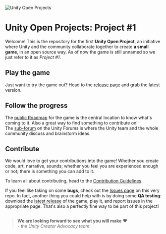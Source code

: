 ![Unity Open Projects](https://imgur.com/Y0svl0w.png)
# Unity Open Projects: Project #1

Welcome! This is the repository for the first **Unity Open Project**, an initiative where Unity and the community collaborate together to create **a small game**, in an open source way. As of now the game is still unnamed so we just refer to it as *Project #1*.

## Play the game
Just want to try the game out? Head to the [release page](https://github.com/UnityTechnologies/UOP1/releases) and grab the latest version.

## Follow the progress
The [public Roadmap](#) for the game is the central location to know what's coming to it. Also a great way to find something to contribute on!  
The [sub-forum](https://forum.unity.com/forums/unity-open-projects.531/) on the Unity Forums is where the Unity team and the whole community discuss and brainstorm ideas.

## Contribute
We would love to get your contributions into the game! Whether you create code, art, narrative, sounds; whether you feel you are experienced enough or not; there is something you can add to it.

To learn all about contributing, head to the [Contribution Guidelines](https://docs.google.com/document/d/1PwBF4yQl69RxvVHZ2m2iiy5pYjd9QO-VcuXWDjB7QwA/edit#).

If you feel like taking on some **bugs**, check out the [Issues page](https://github.com/UnityTechnologies/UOP1/issues) on this very repo. In fact, another thing you could help with is by doing some **QA testing**: download the [latest release](https://github.com/UnityTechnologies/UOP1/releases) of the game, play it, and report issues in the appropriate page. That's also a perfectly fine way to be part of this project!

##

> **We are looking forward to see what you will make** ❤  
> *- the Unity Creator Advocacy team*
